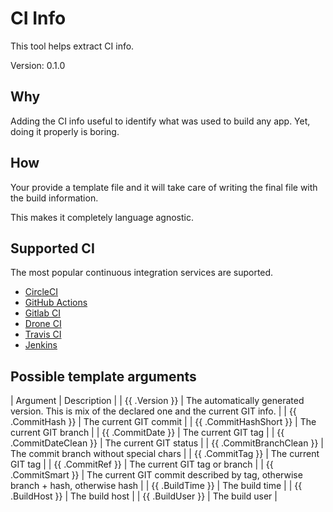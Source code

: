 # CI Info

This tool helps extract CI info.

Version: 0.1.0
## Why
Adding the CI info useful to identify what was used to build any app. Yet, doing it properly is boring.

## How
Your provide a template file and it will take care of writing the final file with the build information.

This makes it completely language agnostic.

## Supported CI

The most popular continuous integration services are suported.

- [CircleCI](https://circleci.com/)
- [GitHub Actions](https://github.com/features/actions)
- [Gitlab CI](https://docs.gitlab.com/ee/ci/)
- [Drone CI](https://drone.io/)
- [Travis CI](https://travis-ci.org/)
- [Jenkins](https://jenkins.io/)

## Possible template arguments
| Argument | Description |
| {{ .Version }} | The automatically generated version. This is mix of the declared one and the current GIT info. |
| {{ .CommitHash }} | The current GIT commit |
| {{ .CommitHashShort }} | The current GIT branch |
| {{ .CommitDate }} | The current GIT tag |
| {{ .CommitDateClean }} | The current GIT status |
| {{ .CommitBranchClean }} | The commit branch without special chars |
| {{ .CommitTag }} | The current GIT tag |
| {{ .CommitRef }} | The current GIT tag or branch |
| {{ .CommitSmart }} | The current GIT commit described by tag, otherwise branch + hash, otherwise hash |
| {{ .BuildTime }} | The build time |
| {{ .BuildHost }} | The build host |
| {{ .BuildUser }} | The build user |

